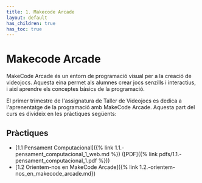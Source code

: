 ```yaml
---
title: 1. Makecode Arcade
layout: default
has_children: true
has_toc: true
---
```


# Makecode Arcade

MakeCode Arcade és un entorn de programació visual per a la creació de videojocs. Aquesta eina permet als alumnes crear jocs senzills i interactius, i així aprendre els conceptes bàsics de la programació.

El primer trimestre de l'assignatura de Taller de Videojocs es dedica a l'aprenentatge de la programació amb MakeCode Arcade. Aquesta part del curs es divideix en les pràctiques següents:

## Pràctiques

- [1.1 Pensament Computacional]({% link 1.1.-pensament_computacional_1_web.md %}) ([PDF]({% link pdfs/1.1.-pensament_computacional_1.pdf %}))
- [1.2 Orientem-nos en MakeCode Arcade]({% link 1.2.-orientem-nos_en_makecode_arcade.md})